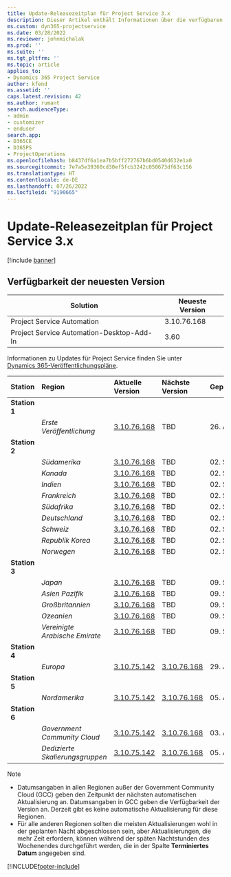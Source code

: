 ```yaml
---
title: Update-Releasezeitplan für Project Service 3.x
description: Dieser Artikel enthält Informationen über die verfügbaren und kommenden Versionen von Dynamics 365 Project Service Automation.
ms.custom: dyn365-projectservice
ms.date: 03/28/2022
ms.reviewer: johnmichalak
ms.prod: ''
ms.suite: ''
ms.tgt_pltfrm: ''
ms.topic: article
applies_to:
- Dynamics 365 Project Service
author: kfend
ms.assetid: ''
caps.latest.revision: 42
ms.author: rumant
search.audienceType:
- admin
- customizer
- enduser
search.app:
- D365CE
- D365PS
- ProjectOperations
ms.openlocfilehash: b8437df6a1ea7b5bff272767b6bd0540d632e1a0
ms.sourcegitcommit: 7e7a5e39360cd30ef5fcb3242c050673df63c156
ms.translationtype: HT
ms.contentlocale: de-DE
ms.lasthandoff: 07/26/2022
ms.locfileid: "9190665"
---
```

# <a name="update-release-schedule-for-project-service-3x"></a>Update-Releasezeitplan für Project Service 3.x

[!include [banner](../includes/psa-now-project-operations.md)]

## <a name="latest-version-availability"></a>Verfügbarkeit der neuesten Version

| Solution  | Neueste Version |
|-------|----|
| Project Service Automation    | 3.10.76.168 |
| Project Service Automation-Desktop-Add-In                | 3.60          |

Informationen zu Updates für Project Service finden Sie unter [Dynamics 365-Veröffentlichungspläne](/dynamics365/release-plans/). 

| Station  | Region | Aktuelle Version | Nächste Version |  Geplantes Datum
| :---   | :---   | :---   | :---   |:---   |         
|<strong>Station 1</strong> | |  |  | |
| | <i>Erste Veröffentlichung</i> | [3.10.76.168](whats-new-ur-45.md) | TBD | 26. August 2022
|<strong>Station 2</strong> | |  |  | |
| | <i>Südamerika</i> | [3.10.76.168](whats-new-ur-45.md) | TBD | 02. September 2022
| | <i>Kanada</i> | [3.10.76.168](whats-new-ur-45.md) | TBD | 02. September 2022
| | <i>Indien</i> | [3.10.76.168](whats-new-ur-45.md) | TBD | 02. September 2022
| | <i>Frankreich</i> | [3.10.76.168](whats-new-ur-45.md) | TBD | 02. September 2022
| | <i>Südafrika</i> | [3.10.76.168](whats-new-ur-45.md) | TBD | 02. September 2022
| | <i>Deutschland</i> | [3.10.76.168](whats-new-ur-45.md) | TBD | 02. September 2022
| | <i>Schweiz</i> | [3.10.76.168](whats-new-ur-45.md) | TBD | 02. September 2022
| | <i>Republik Korea</i> | [3.10.76.168](whats-new-ur-45.md) | TBD | 02. September 2022
| | <i>Norwegen</i> | [3.10.76.168](whats-new-ur-45.md) | TBD | 02. September 2022
|<strong>Station 3</strong> | |  |  | |
| | <i>Japan</i> | [3.10.76.168](whats-new-ur-45.md) | TBD | 09. September 2022
| | <i>Asien Pazifik</i> | [3.10.76.168](whats-new-ur-45.md) | TBD | 09. September 2022
| | <i>Großbritannien</i> | [3.10.76.168](whats-new-ur-45.md) | TBD | 09. September 2022
| | <i>Ozeanien</i> | [3.10.76.168](whats-new-ur-45.md) | TBD | 09. September 2022
| | <i>Vereinigte Arabische Emirate</i> | [3.10.76.168](whats-new-ur-45.md) | TBD | 09. September 2022
|<strong>Station 4</strong> | |  |  | |
| | <i>Europa</i> | [3.10.75.142](whats-new-ur-44.md) | [3.10.76.168](whats-new-ur-45.md) | 29. Juli 2022
|<strong>Station 5</strong> | |  |  | |
| | <i>Nordamerika</i> | [3.10.75.142](whats-new-ur-44.md) | [3.10.76.168](whats-new-ur-45.md) | 05. August 2022
|<strong>Station 6</strong> | |  |  | |
| | <i>Government Community Cloud</i> | [3.10.75.142](whats-new-ur-44.md) | [3.10.76.168](whats-new-ur-45.md) | 03. August 2022
| | <i>Dedizierte Skalierungsgruppen</i> | [3.10.75.142](whats-new-ur-44.md) | [3.10.76.168](whats-new-ur-45.md) | 05. August 2022




>[!Note]
> - Datumsangaben in allen Regionen außer der Government Community Cloud (GCC) geben den Zeitpunkt der nächsten automatischen Aktualisierung an. Datumsangaben in GCC geben die Verfügbarkeit der Version an. Derzeit gibt es keine automatische Aktualisierung für diese Regionen.
> - Für alle anderen Regionen sollten die meisten Aktualisierungen wohl in der geplanten Nacht abgeschlossen sein, aber Aktualisierungen, die mehr Zeit erfordern, können während der späten Nachtstunden des Wochenendes durchgeführt werden, die in der Spalte **Terminiertes Datum** angegeben sind.


[!INCLUDE[footer-include](../includes/footer-banner.md)]
